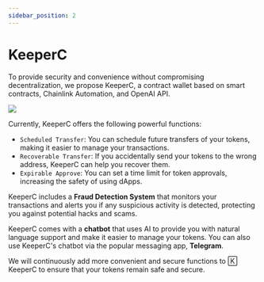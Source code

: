 ```yaml
---
sidebar_position: 2
---
```


# KeeperC

To provide security and convenience without compromising decentralization, we propose KeeperC, a contract wallet based on smart contracts, Chainlink Automation, and OpenAI API.

![](../images/fig3.png)

Currently, KeeperC offers the following powerful functions:
- `Scheduled Transfer`: You can schedule future transfers of your tokens, making it easier to manage your transactions.
- `Recoverable Transfer`: If you accidentally send your tokens to the wrong address, KeeperC can help you recover them.
- `Expirable Approve`: You can set a time limit for token approvals, increasing the safety of using dApps.

KeeperC includes a **Fraud Detection System** that monitors your transactions and alerts you if any suspicious activity is detected, protecting you against potential hacks and scams.

KeeperC comes with a **chatbot** that uses AI to provide you with natural language support and make it easier to manage your tokens. You can also use KeeperC's chatbot via the popular messaging app, **Telegram**.

We will continuously add more convenient and secure functions to 🄺 KeeperC to ensure that your tokens remain safe and secure.
